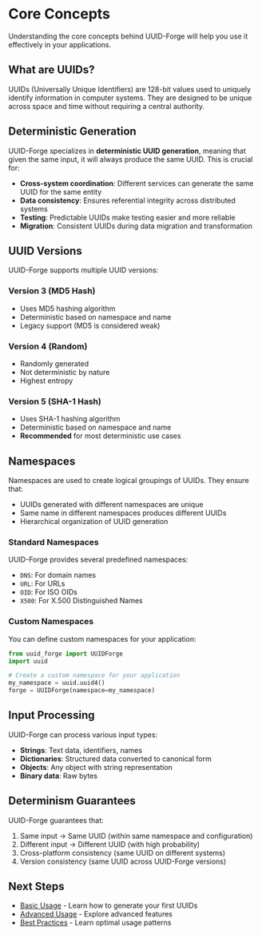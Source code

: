 # Core Concepts

Understanding the core concepts behind UUID-Forge will help you use it effectively in your applications.

## What are UUIDs?

UUIDs (Universally Unique Identifiers) are 128-bit values used to uniquely identify information in computer systems. They are designed to be unique across space and time without requiring a central authority.

## Deterministic Generation

UUID-Forge specializes in **deterministic UUID generation**, meaning that given the same input, it will always produce the same UUID. This is crucial for:

- **Cross-system coordination**: Different services can generate the same UUID for the same entity
- **Data consistency**: Ensures referential integrity across distributed systems
- **Testing**: Predictable UUIDs make testing easier and more reliable
- **Migration**: Consistent UUIDs during data migration and transformation

## UUID Versions

UUID-Forge supports multiple UUID versions:

### Version 3 (MD5 Hash)
- Uses MD5 hashing algorithm
- Deterministic based on namespace and name
- Legacy support (MD5 is considered weak)

### Version 4 (Random)
- Randomly generated
- Not deterministic by nature
- Highest entropy

### Version 5 (SHA-1 Hash)
- Uses SHA-1 hashing algorithm
- Deterministic based on namespace and name
- **Recommended** for most deterministic use cases

## Namespaces

Namespaces are used to create logical groupings of UUIDs. They ensure that:

- UUIDs generated with different namespaces are unique
- Same name in different namespaces produces different UUIDs
- Hierarchical organization of UUID generation

### Standard Namespaces

UUID-Forge provides several predefined namespaces:

- `DNS`: For domain names
- `URL`: For URLs
- `OID`: For ISO OIDs
- `X500`: For X.500 Distinguished Names

### Custom Namespaces

You can define custom namespaces for your application:

```python
from uuid_forge import UUIDForge
import uuid

# Create a custom namespace for your application
my_namespace = uuid.uuid4()
forge = UUIDForge(namespace=my_namespace)
```

## Input Processing

UUID-Forge can process various input types:

- **Strings**: Text data, identifiers, names
- **Dictionaries**: Structured data converted to canonical form
- **Objects**: Any object with string representation
- **Binary data**: Raw bytes

## Determinism Guarantees

UUID-Forge guarantees that:

1. Same input → Same UUID (within same namespace and configuration)
2. Different input → Different UUID (with high probability)
3. Cross-platform consistency (same UUID on different systems)
4. Version consistency (same UUID across UUID-Forge versions)

## Next Steps

- [Basic Usage](basic-usage.md) - Learn how to generate your first UUIDs
- [Advanced Usage](advanced-usage.md) - Explore advanced features
- [Best Practices](best-practices.md) - Learn optimal usage patterns
